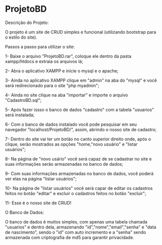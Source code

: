 # ProjetoBD

Descrição do Projeto:

O projeto é um site de CRUD simples e funcional (utilizando bootstrap para o estilo do site).

Passos a passo para utilizar o site:

1- Baixe o arquivo "ProjetoBD.rar", coloque ele dentro da pasta xampp/htdocs e extraia os arquivos lá;

2- Abra o aplicativo XAMPP e inicie o mysql e o apache;

3- Ainda no aplicativo XAMPP clique  em "admin" na aba do "mysql" e você será redirecionado para o site "php myadmin";

4- Ainda no site clique na aba "importar" e importe o arquivo "CadastroBD.sql";

5- Após fazer issso o banco de dados "cadastro" com a tabela "usuarios" será instalada;

6- Com o banco de dados instalado você pode pesquisar em seu navegador "localhost/ProjetoBD/", assim, abrindo o nosso site de cadastro;

7- Dentro do site vai ter um botão no canto superior direito onde, após o clique, serão mostrados as opções "home,"novo usuário" e "listar usuários";

8- Na página de "novo usário" você será capaz de se cadastrar no site e suas informações serão armazenadas no banco de dados;

9- Com suas informações armazenadas no banco de dados, você poderá ver elas na página "listar usuários";

10- Na página de "listar usuários" você será capar de editar os cadastros feitos no botão "editar" e excluir o cadastros feitos no botão "excluir";

11- Esse é o nosso site de CRUD!

O Banco de Dados:

O banco de dados é muitos simples, com apenas uma tabela chamada "usuarios" e dentro dela, armazenando "id","nome","email","senha" e "data de nascimento", sendo o "id" com auto incremento e a "senha" sendo armazenada com criptografia de md5 para garantir privacidade.
